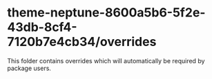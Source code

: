 # theme-neptune-8600a5b6-5f2e-43db-8cf4-7120b7e4cb34/overrides

This folder contains overrides which will automatically be required by package users.
